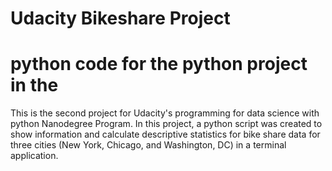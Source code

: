 # Udacity Bikeshare Project

# python code for the python project in the

This is the second project for Udacity's programming for data science with python Nanodegree Program. In this project, a python script was created to show information and calculate descriptive statistics for bike share data for three cities (New York, Chicago, and Washington, DC) in a terminal application.
